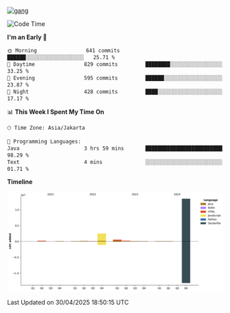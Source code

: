 <!-- [<img src='https://dev.karakun.com/assets/posts/2018-09-16-jc-java-article/3duke_suspects.jpg' alt='java'>](https://github.com/yeahbutstill) -->
[<img src='https://asset-2.tstatic.net/tribunnewswiki/foto/bank/images/Mozart.jpg' alt='gang'>](https://github.com/yeahbutstill)

<!--START_SECTION:waka-->
![Code Time](http://img.shields.io/badge/Code%20Time-3%2C225%20hrs%2049%20mins-blue)

**I'm an Early 🐤** 

```text
🌞 Morning                641 commits         ██████░░░░░░░░░░░░░░░░░░░   25.71 % 
🌆 Daytime                829 commits         ████████░░░░░░░░░░░░░░░░░   33.25 % 
🌃 Evening                595 commits         ██████░░░░░░░░░░░░░░░░░░░   23.87 % 
🌙 Night                  428 commits         ████░░░░░░░░░░░░░░░░░░░░░   17.17 % 
```


📊 **This Week I Spent My Time On** 

```text
🕑︎ Time Zone: Asia/Jakarta

💬 Programming Languages: 
Java                     3 hrs 59 mins       █████████████████████████   98.29 % 
Text                     4 mins              ░░░░░░░░░░░░░░░░░░░░░░░░░   01.71 % 
```

**Timeline**

![Lines of Code chart](https://raw.githubusercontent.com/yeahbutstill/yeahbutstill/main/assets/bar_graph.png)


 Last Updated on 30/04/2025 18:50:15 UTC
<!--END_SECTION:waka-->

